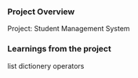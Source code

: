 ### Project Overview

 Project: Student Management System




### Learnings from the project

 list
dictionery
operators



